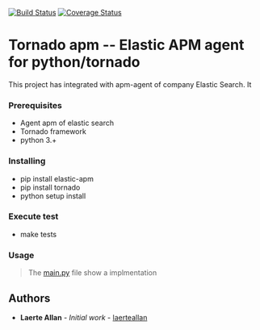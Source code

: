 [![Build Status](https://travis-ci.org/laerteallan/apm-agent-python-tornado.svg?branch=master)](https://travis-ci.org/laerteallan/apm-agent-python-tornado)
[![Coverage Status](https://coveralls.io/repos/github/laerteallan/apm-agent-python-tornado/badge.svg?branch=master)](https://coveralls.io/github/laerteallan/apm-agent-python-tornado?branch=master)

# Tornado apm -- Elastic APM agent for python/tornado  

This project has integrated with apm-agent of company Elastic Search. It 


### Prerequisites

- Agent apm of elastic search
- Tornado framework
- python 3.+

### Installing
- pip install  elastic-apm
- pip install tornado
- python setup install

### Execute test

- make tests

### Usage

>The [main.py](main.py) file show a implmentation

## Authors

* **Laerte Allan** - *Initial work* - [laerteallan](https://github.com/laerteallan)
